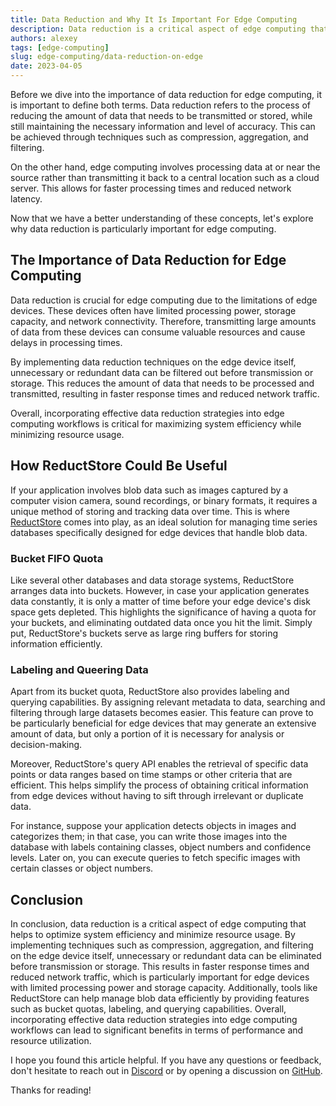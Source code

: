 ```yaml
---
title: Data Reduction and Why It Is Important For Edge Computing
description: Data reduction is a critical aspect of edge computing that helps to optimize system efficiency and minimize resource usage. 
authors: alexey
tags: [edge-computing]
slug: edge-computing/data-reduction-on-edge
date: 2023-04-05
---
```


Before we dive into the importance of data reduction for edge computing, it is important to define both terms. 
Data reduction refers to the process of reducing the amount of data that needs to be transmitted or stored, while still maintaining the necessary information and level of accuracy. 
This can be achieved through techniques such as compression, aggregation, and filtering.

<!--truncate-->

On the other hand, edge computing involves processing data at or near the source rather than transmitting it back to a central location such as a cloud server. 
This allows for faster processing times and reduced network latency.

Now that we have a better understanding of these concepts, let's explore why data reduction is particularly important for edge computing.

## The Importance of Data Reduction for Edge Computing

Data reduction is crucial for edge computing due to the limitations of edge devices. 
These devices often have limited processing power, storage capacity, and network connectivity. 
Therefore, transmitting large amounts of data from these devices can consume valuable resources and cause delays in processing times.

By implementing data reduction techniques on the edge device itself, unnecessary or redundant data can be filtered out before transmission or storage. 
This reduces the amount of data that needs to be processed and transmitted, resulting in faster response times and reduced network traffic.

Overall, incorporating effective data reduction strategies into edge computing workflows is critical for maximizing system efficiency while minimizing resource usage.

## How ReductStore Could Be Useful

If your application involves blob data such as images captured by a computer vision camera, sound recordings, or binary formats, it requires a unique method of storing and tracking data over time. 
This is where [ReductStore](https://www.reduct.store) comes into play, as an ideal solution for managing time series databases specifically designed for edge devices that handle blob data.

### Bucket FIFO Quota

Like several other databases and data storage systems, ReductStore arranges data into buckets. 
However, in case your application generates data constantly, it is only a matter of time before your edge device's disk space gets depleted. 
This highlights the significance of having a quota for your buckets, and eliminating outdated data once you hit the limit. 
Simply put, ReductStore's buckets serve as large ring buffers for storing information efficiently.

### Labeling and Queering Data

Apart from its bucket quota, ReductStore also provides labeling and querying capabilities. 
By assigning relevant metadata to data, searching and filtering through large datasets becomes easier. 
This feature can prove to be particularly beneficial for edge devices that may generate an extensive amount of data, but only a portion of it is necessary for analysis or decision-making.

Moreover, ReductStore's query API enables the retrieval of specific data points or data ranges based on time stamps or other criteria that are efficient.
This helps simplify the process of obtaining critical information from edge devices without having to sift through irrelevant or duplicate data.

For instance, suppose your application detects objects in images and categorizes them; in that case, you can write those images into the database with labels containing classes, object numbers and confidence levels. 
Later on, you can execute queries to fetch specific images with certain classes or object numbers.

## Conclusion

In conclusion, data reduction is a critical aspect of edge computing that helps to optimize system efficiency and minimize resource usage.
By implementing techniques such as compression, aggregation, and filtering on the edge device itself, unnecessary or redundant data can be eliminated before transmission or storage.
This results in faster response times and reduced network traffic, which is particularly important for edge devices with limited processing power and storage capacity.
Additionally, tools like ReductStore can help manage blob data efficiently by providing features such as bucket quotas, labeling, and querying capabilities.
Overall, incorporating effective data reduction strategies into edge computing workflows can lead to significant benefits in terms of performance and resource utilization.

I hope you found this article helpful. If you have any questions or feedback, don't hesitate to reach out in [Discord](https://discord.gg/8wPtPGJYsn)
or by opening a discussion on [GitHub](https://github.com/reductstore/reductstore/discussions).

Thanks for reading!